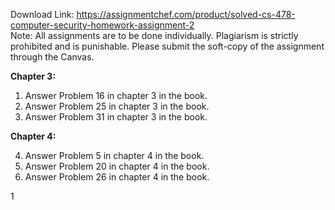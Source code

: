 Download Link: https://assignmentchef.com/product/solved-cs-478-computer-security-homework-assignment-2
<br>
Note: All assignments are to be done individually. Plagiarism is strictly prohibited and is punishable. Please submit the soft-copy of the assignment through the Canvas.

<strong>Chapter 3:</strong>

<ol>

 <li>Answer Problem 16 in chapter 3 in the book.</li>

 <li>Answer Problem 25 in chapter 3 in the book.</li>

 <li>Answer Problem 31 in chapter 3 in the book.</li>

</ol>

<strong>Chapter 4:</strong>

<ol start="4">

 <li>Answer Problem 5 in chapter 4 in the book.</li>

 <li>Answer Problem 20 in chapter 4 in the book.</li>

 <li>Answer Problem 26 in chapter 4 in the book.</li>

</ol>

1
